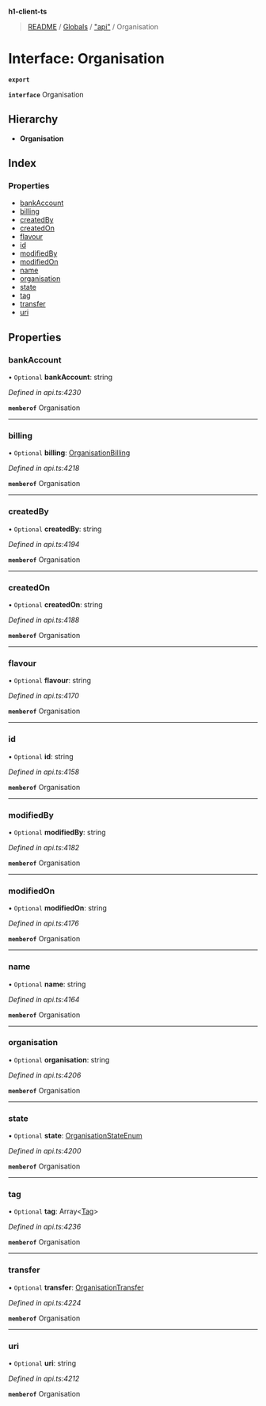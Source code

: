 **h1-client-ts**

> [README](../README.md) / [Globals](../globals.md) / ["api"](../modules/_api_.md) / Organisation

# Interface: Organisation

**`export`** 

**`interface`** Organisation

## Hierarchy

* **Organisation**

## Index

### Properties

* [bankAccount](_api_.organisation.md#bankaccount)
* [billing](_api_.organisation.md#billing)
* [createdBy](_api_.organisation.md#createdby)
* [createdOn](_api_.organisation.md#createdon)
* [flavour](_api_.organisation.md#flavour)
* [id](_api_.organisation.md#id)
* [modifiedBy](_api_.organisation.md#modifiedby)
* [modifiedOn](_api_.organisation.md#modifiedon)
* [name](_api_.organisation.md#name)
* [organisation](_api_.organisation.md#organisation)
* [state](_api_.organisation.md#state)
* [tag](_api_.organisation.md#tag)
* [transfer](_api_.organisation.md#transfer)
* [uri](_api_.organisation.md#uri)

## Properties

### bankAccount

• `Optional` **bankAccount**: string

*Defined in api.ts:4230*

**`memberof`** Organisation

___

### billing

• `Optional` **billing**: [OrganisationBilling](_api_.organisationbilling.md)

*Defined in api.ts:4218*

**`memberof`** Organisation

___

### createdBy

• `Optional` **createdBy**: string

*Defined in api.ts:4194*

**`memberof`** Organisation

___

### createdOn

• `Optional` **createdOn**: string

*Defined in api.ts:4188*

**`memberof`** Organisation

___

### flavour

• `Optional` **flavour**: string

*Defined in api.ts:4170*

**`memberof`** Organisation

___

### id

• `Optional` **id**: string

*Defined in api.ts:4158*

**`memberof`** Organisation

___

### modifiedBy

• `Optional` **modifiedBy**: string

*Defined in api.ts:4182*

**`memberof`** Organisation

___

### modifiedOn

• `Optional` **modifiedOn**: string

*Defined in api.ts:4176*

**`memberof`** Organisation

___

### name

• `Optional` **name**: string

*Defined in api.ts:4164*

**`memberof`** Organisation

___

### organisation

• `Optional` **organisation**: string

*Defined in api.ts:4206*

**`memberof`** Organisation

___

### state

• `Optional` **state**: [OrganisationStateEnum](../enums/_api_.organisationstateenum.md)

*Defined in api.ts:4200*

**`memberof`** Organisation

___

### tag

• `Optional` **tag**: Array\<[Tag](_api_.tag.md)>

*Defined in api.ts:4236*

**`memberof`** Organisation

___

### transfer

• `Optional` **transfer**: [OrganisationTransfer](_api_.organisationtransfer.md)

*Defined in api.ts:4224*

**`memberof`** Organisation

___

### uri

• `Optional` **uri**: string

*Defined in api.ts:4212*

**`memberof`** Organisation
